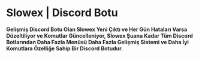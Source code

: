 # Slowex | Discord Botu

**Gelişmiş Discord Botu Olan Slowex Yeni Çıktı ve Her Gün Hataları Varsa Düzeltiliyor ve Komutlar Güncelleniyor, Slowex Şuana Kadar Tüm Discord Botlarından Daha Fazla Menüsü Daha Fazla Gelişmiş Sistemi ve Daha İyi Komutlara Özelliğe Sahip Bir Discord Botudur.**